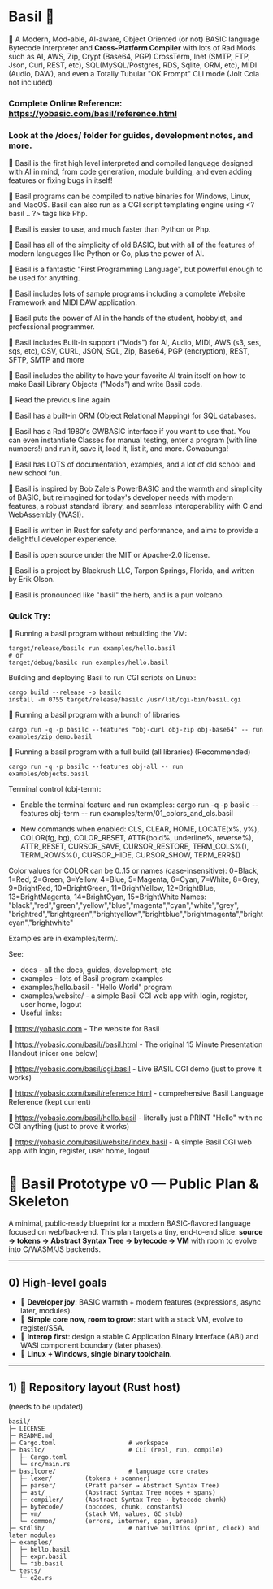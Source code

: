 # Basil 🌿

🌱 A Modern, Mod-able, AI-aware, Object Oriented (or not) BASIC language Bytecode Interpreter and **Cross-Platform Compiler** with lots of Rad Mods 
such as AI, AWS, Zip, Crypt (Base64, PGP) CrossTerm, Inet (SMTP, FTP, Json, Curl, REST, etc), SQL(MySQL/Postgres, RDS, Sqlite, ORM, etc), MIDI (Audio, DAW), and even a Totally Tubular "OK Prompt" CLI mode (Jolt Cola not included)

### Complete Online Reference: https://yobasic.com/basil/reference.html

### Look at the /docs/ folder for guides, development notes, and more.

🌱 Basil is the first high level interpreted and compiled language designed with AI in mind, from code generation, module building, and even adding features or fixing bugs in itself!

🌱 Basil programs can be compiled to native binaries for Windows, Linux, and MacOS. Basil can also run as a CGI script templating engine
using \<?basil .. ?> tags like Php.  

🌱 Basil is easier to use, and much faster than Python or Php.

🌱 Basil has all of the simplicity of old BASIC, but with all of the features of modern languages like Python or Go, plus the power of AI.

🌱 Basil is a fantastic "First Programming Language", but powerful enough to be used for anything.

🌱 Basil includes lots of sample programs including a complete Website Framework and MIDI DAW application.

🌱 Basil puts the power of AI in the hands of the student, hobbyist, and professional programmer.

🌱 Basil includes Built-in support ("Mods") for AI, Audio, MIDI, AWS (s3, ses, sqs, etc), CSV, CURL, JSON, SQL, Zip, Base64, PGP (encryption), REST, SFTP, SMTP and more

🌱 Basil includes the ability to have your favorite AI train itself on how to make Basil Library Objects ("Mods") and write Basil code.

🌱 Read the previous line again

🌱 Basil has a built-in ORM (Object Relational Mapping) for SQL databases.

🌱 Basil has a Rad 1980's GWBASIC interface if you want to use that. You can even instantiate Classes for manual testing, enter a program (with line numbers!) and run it, save it, load it, list it, and more. Cowabunga!

🌱 Basil has LOTS of documentation, examples, and a lot of old school and new school fun. 

🌱 Basil is inspired by Bob Zale's PowerBASIC and the warmth and simplicity of BASIC, 
but reimagined for today's developer needs with modern features, a robust standard library, 
and seamless interoperability with C and WebAssembly (WASI).

🌱 Basil is written in Rust for safety and performance, and aims to provide a delightful developer experience.

🌱 Basil is open source under the MIT or Apache-2.0 license.

🌱 Basil is a project by Blackrush LLC, Tarpon Springs, Florida, and written by Erik Olson.

🌱 Basil is pronounced like "basil" the herb, and is a pun volcano.




### Quick Try:

🌿 Running a basil program without rebuilding the VM:

```terminal
target/release/basilc run examples/hello.basil
# or
target/debug/basilc run examples/hello.basil
```

Building and deploying Basil to run CGI scripts on Linux:

```
cargo build --release -p basilc
install -m 0755 target/release/basilc /usr/lib/cgi-bin/basil.cgi
```

🌿 Running a basil program with a bunch of libraries

```terminal
cargo run -q -p basilc --features "obj-curl obj-zip obj-base64" -- run examples/zip_demo.basil
```

🌿 Running a basil program with a full build (all libraries) (Recommended)

```terminal
cargo run -q -p basilc --features obj-all -- run examples/objects.basil
```

Terminal control (obj-term):

- Enable the terminal feature and run examples:
  cargo run -q -p basilc --features obj-term -- run examples/term/01_colors_and_cls.basil

- New commands when enabled:
  CLS, CLEAR, HOME, LOCATE(x%, y%), COLOR(fg, bg), COLOR_RESET, ATTR(bold%, underline%, reverse%), ATTR_RESET,
  CURSOR_SAVE, CURSOR_RESTORE, TERM_COLS%(), TERM_ROWS%(), CURSOR_HIDE, CURSOR_SHOW, TERM_ERR$()

Color values for COLOR can be 0..15 or names (case-insensitive):
  0=Black, 1=Red, 2=Green, 3=Yellow, 4=Blue, 5=Magenta, 6=Cyan, 7=White, 8=Grey,
  9=BrightRed, 10=BrightGreen, 11=BrightYellow, 12=BrightBlue, 13=BrightMagenta, 14=BrightCyan, 15=BrightWhite
  Names: "black","red","green","yellow","blue","magenta","cyan","white","grey",
         "brightred","brightgreen","brightyellow","brightblue","brightmagenta","brightcyan","brightwhite"

Examples are in examples/term/.

See:
 + docs - all the docs, guides, development, etc
 + examples - lots of Basil program examples
 + examples/hello.basil - "Hello World" program
 + examples/website/ - a simple Basil CGI web app with login, register, user home, logout
 + Useful links:

🌿 https://yobasic.com - The website for Basil

🌿 https://yobasic.com/basil//basil.html - The original 15 Minute Presentation Handout (nicer one below)

🌿 https://yobasic.com/basil/cgi.basil - Live BASIL CGI demo (just to prove it works)

🌿 https://yobasic.com/basil/reference.html - comprehensive Basil Language Reference (kept current)

🌿 https://yobasic.com/basil/hello.basil - literally just a PRINT "Hello" with no CGI anything (just to prove it works) 

🌿 https://yobasic.com/basil/website/index.basil - A simple Basil CGI web app with login, register, user home, logout



# 🌱 Basil Prototype v0 — Public Plan & Skeleton

A minimal, public‑ready blueprint for a modern BASIC‑flavored language focused on web/back‑end. This plan targets a tiny, end‑to‑end slice: **source → tokens → Abstract Syntax Tree → bytecode → VM** with room to evolve into C/WASM/JS backends.

---

## 0) High‑level goals

* 🌱 **Developer joy**: BASIC warmth + modern features (expressions, async later, modules).
* 🌱 **Simple core now, room to grow**: start with a stack VM, evolve to register/SSA.
* 🌱 **Interop first**: design a stable C Application Binary Interface (ABI) and WASI component boundary (later phases).
* 🌱 **Linux + Windows, single binary toolchain**.

---

## 1) 🌱 Repository layout (Rust host)

(needs to be updated)

```
basil/
├─ LICENSE
├─ README.md
├─ Cargo.toml                    # workspace
├─ basilc/                       # CLI (repl, run, compile)
│  ├─ Cargo.toml
│  └─ src/main.rs
├─ basilcore/                    # language core crates
│  ├─ lexer/         (tokens + scanner)
│  ├─ parser/        (Pratt parser → Abstract Syntax Tree)
│  ├─ ast/           (Abstract Syntax Tree nodes + spans)
│  ├─ compiler/      (Abstract Syntax Tree → bytecode chunk)
│  ├─ bytecode/      (opcodes, chunk, constants)
│  ├─ vm/            (stack VM, values, GC stub)
│  └─ common/        (errors, interner, span, arena)
├─ stdlib/                       # native builtins (print, clock) and later modules
├─ examples/
│  ├─ hello.basil
│  ├─ expr.basil
│  └─ fib.basil
└─ tests/
   └─ e2e.rs
```

